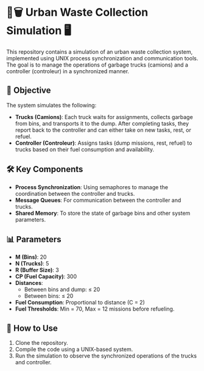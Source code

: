 # 🚛🗑️ Urban Waste Collection Simulation 🖥️

This repository contains a simulation of an urban waste collection system, implemented using UNIX process synchronization and communication tools.
The goal is to manage the operations of garbage trucks (camions) and a controller (controleur) in a synchronized manner.

## 🎯 **Objective**
The system simulates the following:
- **Trucks (Camions)**: Each truck waits for assignments, collects garbage from bins, and transports it to the dump. After completing tasks, they report back to the controller and can either take on new tasks, rest, or refuel.
- **Controller (Controleur)**: Assigns tasks (dump missions, rest, refuel) to trucks based on their fuel consumption and availability.

## 🛠️ **Key Components**
- **Process Synchronization**: Using semaphores to manage the coordination between the controller and trucks.
- **Message Queues**: For communication between the controller and trucks.
- **Shared Memory**: To store the state of garbage bins and other system parameters.

## 📊 **Parameters**
- **M (Bins)**: 20
- **N (Trucks)**: 5
- **R (Buffer Size)**: 3
- **CP (Fuel Capacity)**: 300
- **Distances**: 
  - Between bins and dump: ≤ 20
  - Between bins: ≤ 20
- **Fuel Consumption**: Proportional to distance (C = 2)
- **Fuel Thresholds**: Min = 70, Max = 12 missions before refueling.


## 🚀 **How to Use**
1. Clone the repository.
2. Compile the code using a UNIX-based system.
3. Run the simulation to observe the synchronized operations of the trucks and controller.
